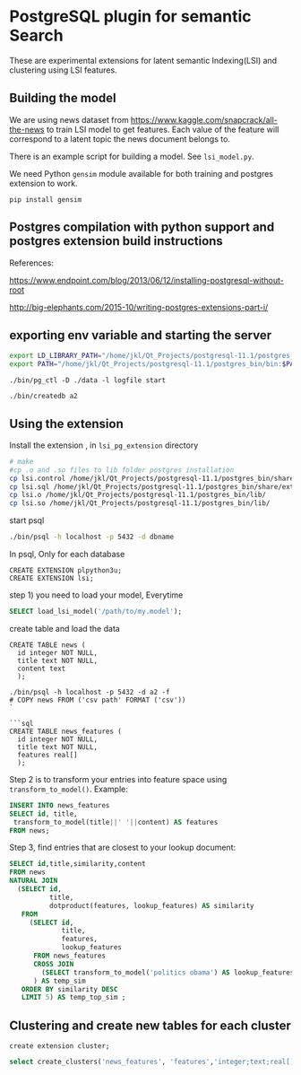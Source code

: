 # PostgreSQL plugin for semantic Search

These are experimental extensions for latent semantic Indexing(LSI) and clustering using LSI features.


## Building the model
We are using news dataset from https://www.kaggle.com/snapcrack/all-the-news to train LSI model to get features.
Each value of the feature will correspond to a latent topic the news document belongs to.

There is an example script for building a model. See `lsi_model.py`. 

We need Python `gensim` module available for both training and postgres extension to work.

```
pip install gensim
```

## Postgres compilation with python support and postgres extension build instructions

References: 

https://www.endpoint.com/blog/2013/06/12/installing-postgresql-without-root 

http://big-elephants.com/2015-10/writing-postgres-extensions-part-i/

## exporting env variable and starting the server
```sh
export LD_LIBRARY_PATH="/home/jkl/Qt_Projects/postgresql-11.1/postgres_bin/lib:$LD_LIBRARY_PATH" #needed for psql
export PATH="/home/jkl/Qt_Projects/postgresql-11.1/postgres_bin/bin:$PATH"
```
```
./bin/pg_ctl -D ./data -l logfile start 

./bin/createdb a2
```

## Using the extension
Install the extension , in `lsi_pg_extension` directory
```sh
# make 
#cp .o and .so files to lib folder postgres installation
cp lsi.control /home/jkl/Qt_Projects/postgresql-11.1/postgres_bin/share/extension/
cp lsi.sql /home/jkl/Qt_Projects/postgresql-11.1/postgres_bin/share/extension/
cp lsi.o /home/jkl/Qt_Projects/postgresql-11.1/postgres_bin/lib/
cp lsi.so /home/jkl/Qt_Projects/postgresql-11.1/postgres_bin/lib/
```

start psql
```sh
./bin/psql -h localhost -p 5432 -d dbname
```

In psql, Only for each database
```
CREATE EXTENSION plpython3u;
CREATE EXTENSION lsi;

```



step 1) you need to load your model, Everytime

```sql
SELECT load_lsi_model('/path/to/my.model');
```

create table and load the data

```
CREATE TABLE news (
  id integer NOT NULL,
  title text NOT NULL,
  content text
  );
```

```
./bin/psql -h localhost -p 5432 -d a2 -f 
# COPY news FROM ('csv path' FORMAT ('csv'))
`

```sql
CREATE TABLE news_features (
  id integer NOT NULL,
  title text NOT NULL,
  features real[]
  );
```

Step 2 is to transform your entries into feature space using `transform_to_model()`. Example:

```sql
INSERT INTO news_features 
SELECT id, title, 
 transform_to_model(title||' '||content) AS features 
FROM news;
```

Step 3, find entries that are closest to your lookup document:

```sql
SELECT id,title,similarity,content
FROM news
NATURAL JOIN
  (SELECT id,
          title,
          dotproduct(features, lookup_features) AS similarity
   FROM
     (SELECT id,
             title,
             features,
             lookup_features
      FROM news_features
      CROSS JOIN
        (SELECT transform_to_model('politics obama') AS lookup_features) AS lookup
      ) AS temp_sim
   ORDER BY similarity DESC
   LIMIT 5) AS temp_top_sim ;

```

## Clustering and create new tables for each cluster

```
create extension cluster;
```
```sql
select create_clusters('news_features', 'features','integer;text;real[]', 5);

```
